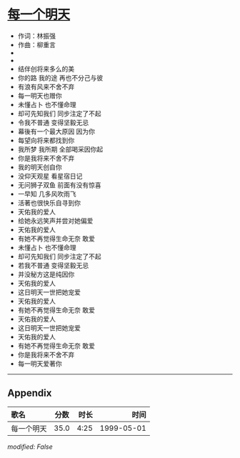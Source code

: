 # [每一个明天](https://music.163.com/song?id=26075138)

* 作词：林振强
* 作曲：柳重言
*
*
* 结伴创将来多么的美
* 你的路 我的途 再也不分己与彼
* 有浪有风来不舍不弃
* 每一明天也赠你
* 未懂占卜 也不懂命理
* 却可先知我们 同步注定了不起
* 令我不普通 变得坚毅无忌
* 幕後有一个最大原因 因为你
* 每望向将来都找到你
* 我所梦 我所期 全部喝采因你起
* 你是我将来不舍不弃
* 我的明天创自你
* 没仰天观星 看星宿日记
* 无问狮子双鱼 前面有没有惊喜
* 一早知 几多风吹雨飞
* 活著也很快乐自寻到你
* 天佑我的爱人
* 给她永远笑声并尝对她偏爱
* 天佑我的爱人
* 有她不再觉得生命无奈 敢爱
* 未懂占卜 也不懂命理
* 却可先知我们 同步注定了不起
* 若我不普通 变得坚毅无忌
* 并没秘方这是纯因你
* 天佑我的爱人
* 这日明天一世把她宠爱
* 天佑我的爱人
* 有她不再觉得生命无奈 敢爱
* 天佑我的爱人
* 这日明天一世把她宠爱
* 天佑我的爱人
* 有她不再觉得生命无奈 敢爱
* 你是我将来不舍不弃
* 每一明天爱著你


---

## Appendix

|歌名|分数|时长|时间|
|:---|:---:|---:|---:|
|每一个明天|35.0|4:25|1999-05-01

*modified: False*
